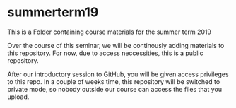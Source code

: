 # summerterm19
This is a Folder containing course materials for the summer term 2019

Over the course of this seminar, we will be continously adding materials to this repository.
For now, due to access neccessities, this is a public repository.

After our introductory session to GitHub, you will be given access privileges to this repo.
In a couple of weeks time, this repository will be switched to private mode, so nobody outside
our course can access the files that you upload.
